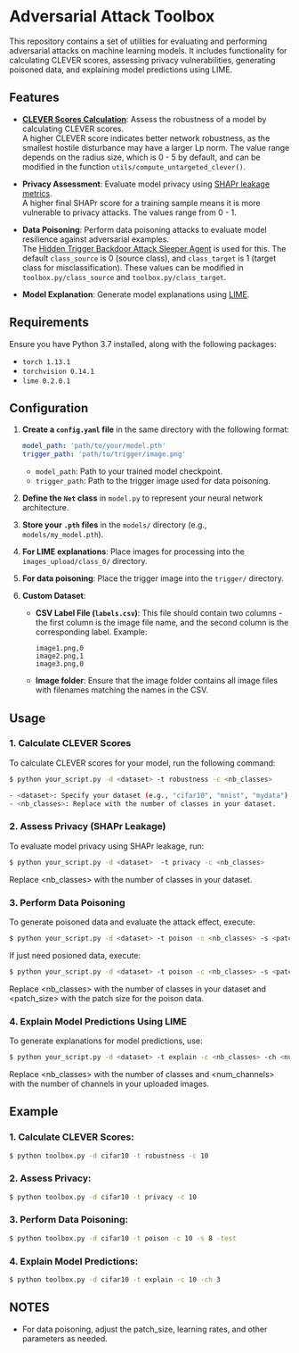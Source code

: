 # **Adversarial Attack Toolbox**

This repository contains a set of utilities for evaluating and performing adversarial attacks on machine learning models. It includes functionality for calculating CLEVER scores, assessing privacy vulnerabilities, generating poisoned data, and explaining model predictions using LIME.

## **Features**

- **[CLEVER Scores Calculation](https://openreview.net/pdf?id=BkUHlMZ0b)**: Assess the robustness of a model by calculating CLEVER scores.  
  A higher CLEVER score indicates better network robustness, as the smallest hostile disturbance may have a larger Lp norm. The value range depends on the radius size, which is 0 - 5 by default, and can be modified in the function `utils/compute_untargeted_clever()`.

- **Privacy Assessment**: Evaluate model privacy using [SHAPr leakage metrics](https://arxiv.org/abs/2112.02230).  
  A higher final SHAPr score for a training sample means it is more vulnerable to privacy attacks. The values range from 0 - 1.

- **Data Poisoning**: Perform data poisoning attacks to evaluate model resilience against adversarial examples.  
  The [Hidden Trigger Backdoor Attack Sleeper Agent](https://arxiv.org/pdf/2106.08970) is used for this. The default `class_source` is 0 (source class), and `class_target` is 1 (target class for misclassification). These values can be modified in `toolbox.py/class_source` and `toolbox.py/class_target`.

- **Model Explanation**: Generate model explanations using [LIME](https://github.com/marcotcr/lime).

## **Requirements**

Ensure you have Python 3.7 installed, along with the following packages:

- `torch 1.13.1`
- `torchvision 0.14.1`
- `lime 0.2.0.1`

## **Configuration**

1. **Create a `config.yaml` file** in the same directory with the following format:

    ```yaml
    model_path: 'path/to/your/model.pth'
    trigger_path: 'path/to/trigger/image.png'
    ```

    - `model_path`: Path to your trained model checkpoint.
    - `trigger_path`: Path to the trigger image used for data poisoning.

2. **Define the `Net` class** in `model.py` to represent your neural network architecture.

3. **Store your `.pth` files** in the `models/` directory (e.g., `models/my_model.pth`).

4. **For LIME explanations**: Place images for processing into the `images_upload/class_0/` directory.

5. **For data poisoning**: Place the trigger image into the `trigger/` directory.

6. **Custom Dataset**:
   - **CSV Label File (`labels.csv`)**: This file should contain two columns - the first column is the image file name, and the second column is the corresponding label. Example:
   
     ```csv
     image1.png,0
     image2.png,1
     image3.png,0
     ```
   - **Image folder**: Ensure that the image folder contains all image files with filenames matching the names in the CSV.

## **Usage**

### **1. Calculate CLEVER Scores**

To calculate CLEVER scores for your model, run the following command:

```bash
$ python your_script.py -d <dataset> -t robustness -c <nb_classes>

- <dataset>: Specify your dataset (e.g., "cifar10", "mnist", "mydata").
- <nb_classes>: Replace with the number of classes in your dataset.
```

### **2. Assess Privacy (SHAPr Leakage)**

To evaluate model privacy using SHAPr leakage, run:

```bash
$ python your_script.py -d <dataset>  -t privacy -c <nb_classes>
```
Replace <nb_classes> with the number of classes in your dataset.

### 3. **Perform Data Poisoning**

To generate poisoned data and evaluate the attack effect, execute:

```bash
$ python your_script.py -d <dataset> -t poison -c <nb_classes> -s <patch_size> -test
```

If just need posioned data, execute:

```bash
$ python your_script.py -d <dataset> -t poison -c <nb_classes> -s <patch_size>
```

Replace <nb_classes> with the number of classes in your dataset and <patch_size> with the patch size for the poison data.

### **4. Explain Model Predictions Using LIME**

To generate explanations for model predictions, use:

```bash
$ python your_script.py -d <dataset> -t explain -c <nb_classes> -ch <num_channels>
```
Replace <nb_classes> with the number of classes and <num_channels> with the number of channels in your uploaded images.

## **Example**
### **1. Calculate CLEVER Scores:**
```bash
$ python toolbox.py -d cifar10 -t robustness -c 10
```
### **2. Assess Privacy:**
```bash
$ python toolbox.py -d cifar10 -t privacy -c 10
```
### **3. Perform Data Poisoning:**
```bash
$ python toolbox.py -d cifar10 -t poison -c 10 -s 8 -test
```
### **4. Explain Model Predictions:**
```bash
$ python toolbox.py -d cifar10 -t explain -c 10 -ch 3
```

## **NOTES**
- For data poisoning, adjust the patch_size, learning rates, and other parameters as needed.
